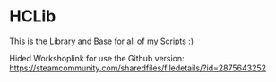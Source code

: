# HCLib
This is the Library and Base for all of my Scripts :)

Hided Workshoplink for use the Github version: https://steamcommunity.com/sharedfiles/filedetails/?id=2875643252

